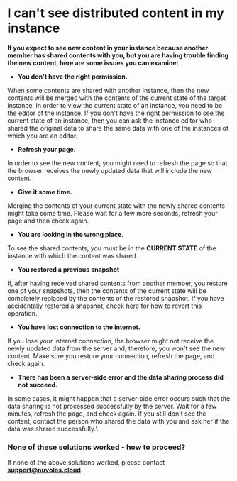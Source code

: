 # I can't see distributed content in my instance

**If you expect to see new content in your instance because another member has shared contents with you, but you are having trouble finding the new content, here are some issues you can examine:**&#x20;

* **You don't have the right permission.**

When some contents are shared with another instance, then the new contents will be merged with the contents of the current state of the target instance. In order to view the current state of an instance, you need to be the editor of the instance. If you don't have the right permission to see the current state of an instance, then you can ask the instance editor who shared the original data to share the same data with one of the instances of which you are an editor.

* **Refresh your page.**

In order to see the new content, you might need to refresh the page so that the browser receives the newly updated data that will include the new content.

* **Give it some time.**

Merging the contents of your current state with the newly shared contents might take some time. Please wait for a few more seconds, refresh your page and then check again.

* **You are looking in the wrong place.**

To see the shared contents, you must be in the **CURRENT STATE** of the instance with which the content was shared.

* **You restored a previous snapshot**

If, after having received shared contents from another member, you restore one of your snapshots, then the contents of the current state will be completely replaced by the contents of the restored snapshot. If you have accidentally restored a snapshot, check [here](../accidental-content-change/restored-a-snapshot-by-mistake.md) for how to revert this operation.

* **You have lost connection to the internet.**

If you lose your internet connection, the browser might not receive the newly updated data from the server and, therefore, you won't see the new content. Make sure you restore your connection,  refresh the page, and check again.

* **There has been a server-side error and the data sharing process did not succeed.**

In some cases, it might happen that a server-side error occurs such that the data sharing is not processed successfully by the server. Wait for a few minutes, refresh the page, and check again. If you still don't see the content, contact the person who shared the data with you and ask her if the data was shared successfully.\


### None of these solutions worked - how to proceed?

If none of the above solutions worked, please contact [**support@nuvolos.cloud**](mailto:support@nuvolos.cloud)**.**
